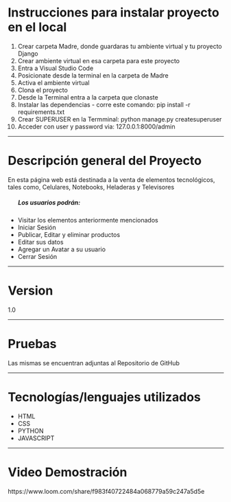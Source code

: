 <h1>Instrucciones para instalar proyecto en el local</h1>
<ol>
    <li>Crear carpeta Madre, donde guardaras tu ambiente virtual y tu proyecto Django</li>
    <li>Crear ambiente virtual en esa carpeta para este proyecto</li>
    <li>Entra a Visual Studio Code</li>
    <li>Posicionate desde la terminal en la carpeta de Madre</li>
    <li>Activa el ambiente virtual</li>
    <li>Clona el proyecto</li>
    <li>Desde la Terminal entra a la carpeta que clonaste</li>
    <li>Instalar las dependencias - corre este comando: pip install -r requirements.txt</li>
    <li>Crear SUPERUSER en la Termminal: python manage.py createsuperuser</li>
    <li>Acceder con user y password via: 127.0.0.1:8000/admin</li>
</ol>

<hr>
<h1>Descripción general del Proyecto</h1>
<p>En esta página web está destinada a la venta de elementos tecnológicos, tales como, Celulares, Notebooks, Heladeras y Televisores</p>
<ul>
    <h5>Los usuarios podrán:</h5>
    <li>Visitar los elementos anteriormente mencionados</li>
    <li>Iniciar Sesión</li>
    <li>Publicar, Editar y eliminar productos</li>
    <li>Editar sus datos</li>
    <li>Agregar un Avatar a su usuario</li>
    <li>Cerrar Sesión</li>
</ul>
<hr>

<h1>Version</h1>
<p>1.0</p>
<hr>


<h1>Pruebas</h1>
<p>Las mismas se encuentran adjuntas al Repositorio de GitHub</p>
<hr>

<h1>Tecnologías/lenguajes utilizados</h1>

<ul>
    <li>HTML</li>
    <li>CSS</li>
    <li>PYTHON</li>
    <li>JAVASCRIPT</li>
</ul>

<hr>


<h1>Video Demostración</h1>
https://www.loom.com/share/f983f40722484a068779a59c247a5d5e
